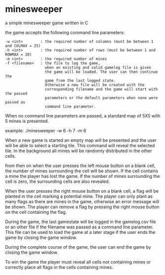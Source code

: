 # minesweeper
a simple minesweeper game written in C

the game accepts the following command line parameters:

    -w <int>        : the required number of columns (must be between 1 and COLMAX = 25)
    -h <int>        : the required number of rows (must be between 1 and ROWMAX = 20) 
    -m <int>        : the required number of mines
    -f <filename>   : the file to log the game, 
                      when an existing and valid gamelog file is given
                      the game will be loaded. The user can then continue the
                      game from the last logged state. 
                      Otherwise a new file will be created with the 
                      corresponding filename and the game will start with the passed 
                      parameters or the default parameters when none were passed as
                      command line parameter.

When no command line parameters are passed, a standard map of 5X5 with 5 mines is presented.

example: ./minesweeper -w 6 -h 7 -m 6

When a new game is started an empty map will be presented and the user will be able to
select a starting tile.
This command will reveal the selected tile. In the background all mines
will be randomly distributed in the other cells.

from then on when the user presses the left mouse button on a blank cell,
the number of mines surrounding the cell will be shown. If the cell contains
a mine the player has lost the game. If the number of mines surrounding
the cell is zero, the surrounding cells are also revealed.
    
When the user presses the right mouse button on a blank cell, a flag will be planted
in the cell marking a potential mine. The player can only plant as many flags 
as there are mines in the game, otherwise an error message will be shown.
The player can remove a flag by pressing the right mouse button on the cell containing
the flag.

During the game, the last gamestate will be logged in the gamelog.csv file or 
an other file if the filename was passed as a command line parameter. 
This file can be used to load the game at a later stage if the user ends the game by
closing the game window.

During the complete course of the game,  the user can end the game by closing the game window.

To win the game the player must reveal all cells not containing mines or
correctly place all flags in the cells containing mines. 


